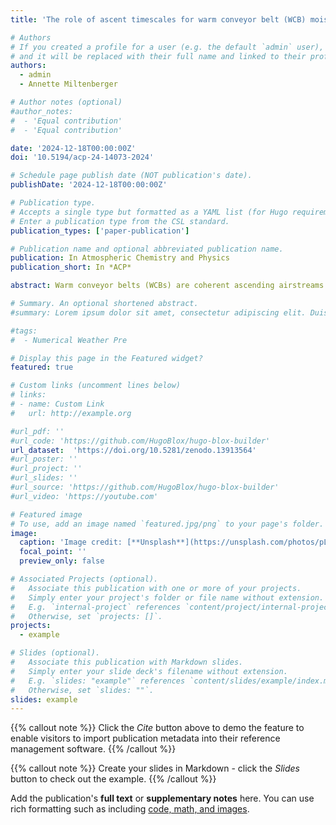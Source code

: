 ```yaml
---
title: 'The role of ascent timescales for warm conveyor belt (WCB) moisture transport into the upper troposphere and lower stratosphere (UTLS)'

# Authors
# If you created a profile for a user (e.g. the default `admin` user), write the username (folder name) here
# and it will be replaced with their full name and linked to their profile.
authors:
  - admin
  - Annette Miltenberger

# Author notes (optional)
#author_notes:
#  - 'Equal contribution'
#  - 'Equal contribution'

date: '2024-12-18T00:00:00Z'
doi: '10.5194/acp-24-14073-2024'

# Schedule page publish date (NOT publication's date).
publishDate: '2024-12-18T00:00:00Z'

# Publication type.
# Accepts a single type but formatted as a YAML list (for Hugo requirements).
# Enter a publication type from the CSL standard.
publication_types: ['paper-publication']

# Publication name and optional abbreviated publication name.
publication: In Atmospheric Chemistry and Physics
publication_short: In *ACP*

abstract: Warm conveyor belts (WCBs) are coherent ascending airstreams in extratropical cyclones. They are a major source of moisture for the extratropical upper troposphere and lower stratosphere (UTLS), where moisture acts as a potent greenhouse gas and WCB-associated cirrus clouds contribute to cloud radiative forcing. However, the processes controlling WCB moisture transport and cloud properties are poorly characterised. Furthermore, recent studies have revealed (embedded) convection as a ubiquitous feature of WCBs, highlighting the importance of understanding their updraught and microphysical structure. We present a Lagrangian investigation of WCB moisture transport for a case from the WISE (Wave-driven ISentropic Exchange) campaign based on a convection-permitting simulation. Lagrangian non-dimensional metrics of the moisture budget suggest that the ascent timescale (τ600) strongly controls the end-of-ascent total moisture content, which is largest for slowly ascending trajectories (τ600≥20 h, 30 % of all WCB trajectories). This is due to relatively warm end-of-ascent temperatures and the strong temperature control on transported water vapour. Deviations from equilibrium water vapour condensate partitioning are largest for slow trajectories due to faster glaciation and lower ice crystal numbers. A local moisture transport minimum at intermediate τ600 results from a shift towards a riming-dominated precipitation formation pathway and decreasing outflow temperatures with decreasing τ600. The fastest trajectories (τ600≤5 h, 5 % of all WCB trajectories) transport the largest condensate mass to the UTLS due to less efficient condensate loss and produce the longest-lived outflow cirrus clouds. Models that parameterise convection may under-represent these processes, potentially impacting weather forecasts and climate predictions.

# Summary. An optional shortened abstract.
#summary: Lorem ipsum dolor sit amet, consectetur adipiscing elit. Duis posuere tellus ac convallis placerat. Proin tincidunt magna sed ex sollicitudin condimentum.

#tags:
#  - Numerical Weather Pre

# Display this page in the Featured widget?
featured: true

# Custom links (uncomment lines below)
# links:
# - name: Custom Link
#   url: http://example.org

#url_pdf: ''
#url_code: 'https://github.com/HugoBlox/hugo-blox-builder'
url_dataset:  'https://doi.org/10.5281/zenodo.13913564' 
#url_poster: ''
#url_project: ''
#url_slides: ''
#url_source: 'https://github.com/HugoBlox/hugo-blox-builder'
#url_video: 'https://youtube.com'

# Featured image
# To use, add an image named `featured.jpg/png` to your page's folder.
image:
  caption: 'Image credit: [**Unsplash**](https://unsplash.com/photos/pLCdAaMFLTE)'
  focal_point: ''
  preview_only: false

# Associated Projects (optional).
#   Associate this publication with one or more of your projects.
#   Simply enter your project's folder or file name without extension.
#   E.g. `internal-project` references `content/project/internal-project/index.md`.
#   Otherwise, set `projects: []`.
projects:
  - example

# Slides (optional).
#   Associate this publication with Markdown slides.
#   Simply enter your slide deck's filename without extension.
#   E.g. `slides: "example"` references `content/slides/example/index.md`.
#   Otherwise, set `slides: ""`.
slides: example
---
```


{{% callout note %}}
Click the _Cite_ button above to demo the feature to enable visitors to import publication metadata into their reference management software.
{{% /callout %}}

{{% callout note %}}
Create your slides in Markdown - click the _Slides_ button to check out the example.
{{% /callout %}}

Add the publication's **full text** or **supplementary notes** here. You can use rich formatting such as including [code, math, and images](https://docs.hugoblox.com/content/writing-markdown-latex/).
